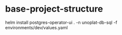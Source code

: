 # base-project-structure


helm install postgres-operator-ui . -n unoplat-db-sql -f environments/dev/values.yaml